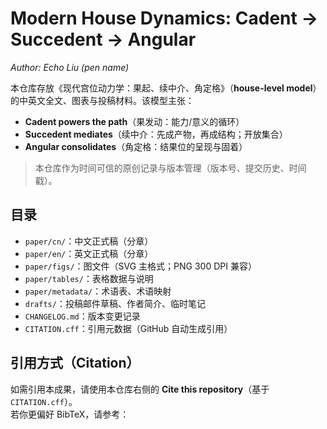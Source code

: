 # Modern House Dynamics: Cadent → Succedent → Angular
*Author: Echo Liu (pen name)*

本仓库存放《现代宫位动力学：果起、续中介、角定格》（**house-level model**）的中英文全文、图表与投稿材料。该模型主张：
- **Cadent powers the path**（果发动：能力/意义的循环）
- **Succedent mediates**（续中介：先成产物，再成结构；开放集合）
- **Angular consolidates**（角定格：结果位的呈现与固着）

> 本仓库作为时间可信的原创记录与版本管理（版本号、提交历史、时间戳）。

## 目录
- `paper/cn/`：中文正式稿（分章）
- `paper/en/`：英文正式稿（分章）
- `paper/figs/`：图文件（SVG 主格式；PNG 300 DPI 兼容）
- `paper/tables/`：表格数据与说明
- `paper/metadata/`：术语表、术语映射
- `drafts/`：投稿邮件草稿、作者简介、临时笔记
- `CHANGELOG.md`：版本变更记录
- `CITATION.cff`：引用元数据（GitHub 自动生成引用）

## 引用方式（Citation）
如需引用本成果，请使用本仓库右侧的 **Cite this repository**（基于 `CITATION.cff`）。  
若你更偏好 BibTeX，请参考：
